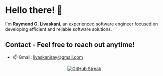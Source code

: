 # Hello there! 👋

I'm **Raymond G. Livaskani**, an experienced software engineer focused on developing efficient and reliable software solutions.           

## Contact - Feel free to reach out anytime!     
  
- 📫 Gmail: [livaskaniray@gmail.com](mailto:livaskaniray@gmail.com)  
<p align="center">  
  <tr>
    <td align="center" style="padding=0;width=50%;">
<a href="https://git.io/streak-stats"><img src="https://streak-stats.demolab.com?user=rliva&theme=highcontrast&hide_border=true&border_radius=4.6" alt="GitHub Streak" /></a>
    </td>
  </tr>
</p>
